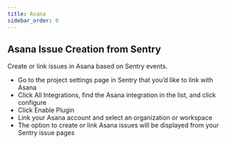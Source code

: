 ```yaml
---
title: Asana
sidebar_order: 0
---
```


## Asana Issue Creation from Sentry

Create or link issues in Asana based on Sentry events.

-   Go to the project settings page in Sentry that you’d like to link with Asana
-   Click All Integrations, find the Asana integration in the list, and click configure
-   Click Enable Plugin
-   Link your Asana account and select an organization or workspace
-   The option to create or link Asana issues will be displayed from your Sentry issue pages
